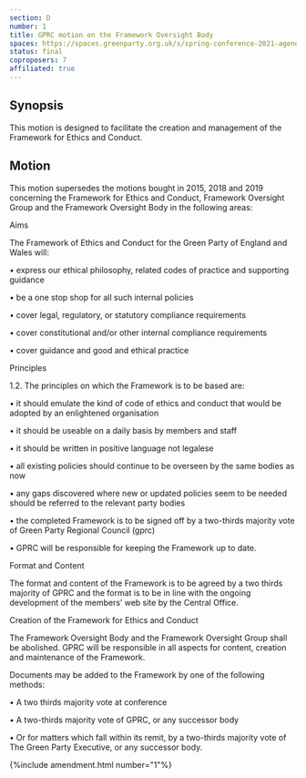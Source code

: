 ```yaml
---
section: D
number: 1
title: GPRC motion on the Framework Oversight Body
spaces: https://spaces.greenparty.org.uk/s/spring-conference-2021-agenda-forum2/?contentId=78601
status: final
coproposers: 7
affiliated: true
---
```

## Synopsis

This motion is designed to facilitate the creation and management of the Framework for Ethics and Conduct.

## Motion

This motion supersedes the motions bought in 2015, 2018 and 2019 concerning the Framework for Ethics and Conduct, Framework Oversight Group and the Framework Oversight Body in the following areas:

Aims

The Framework of Ethics and Conduct for the Green Party of England and Wales will:

•	express our ethical philosophy, related codes of practice and supporting guidance

•	be a one stop shop for all such internal policies

•	cover legal, regulatory, or statutory compliance requirements

•	cover constitutional and/or other internal compliance requirements

•	cover guidance and good and ethical practice

Principles

1.2.  The principles on which the Framework is to be based are:

•	it should emulate the kind of code of ethics and conduct that would be adopted by an enlightened organisation

•	it should be useable on a daily basis by members and staff

•	it should be written in positive language not legalese  

•	all existing policies should continue to be overseen by the same bodies as now

•	any gaps discovered where new or updated policies seem to be needed should be referred to the relevant party bodies

•	the completed Framework is to be signed off by a two-thirds majority vote of Green Party Regional Council (gprc)

•	GPRC will be responsible for keeping the Framework up to date.

Format and Content

The format and content of the Framework is to be agreed by a two thirds majority of GPRC and the format is to be in line with the ongoing development of the members’ web site by the Central Office.

Creation of the Framework for Ethics and Conduct

The Framework Oversight Body and the Framework Oversight Group shall be abolished.  GPRC will be responsible in all aspects for content, creation and maintenance of the Framework.

Documents may be added to the Framework by one of the following methods:

•	A two thirds majority vote at conference

•	A two-thirds majority vote of GPRC, or any successor body

•	Or for matters which fall within its remit, by a two-thirds majority vote of The Green Party Executive, or any successor body.

{%include amendment.html number="1"%}
